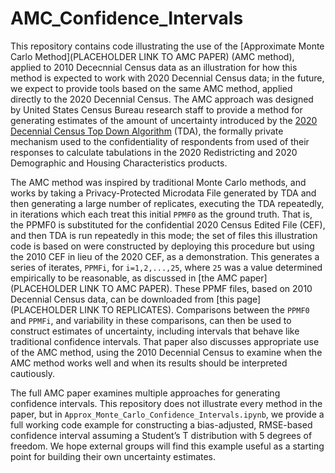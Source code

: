 # AMC_Confidence_Intervals

This repository contains code illustrating the use of the [Approximate Monte Carlo Method](PLACEHOLDER LINK TO AMC PAPER) (AMC method), applied to 2010 Dececnnial Census data as an illustration for how this method is expected to work with 2020 Decennial Census data; in the future, we expect to provide tools based on the same AMC method, applied directly to the 2020 Decennial Census. The AMC approach was designed by United States Census Bureau research staff to provide a method for generating estimates of the amount of uncertainty introduced by the [2020 Decennial Census Top Down Algorithm](https://hdsr.mitpress.mit.edu/pub/7evz361i/release/2) (TDA), the formally private mechanism used to the confidentiality of respondents from used of their responses to calculate tabulations in the 2020 Redistricting and 2020 Demographic and Housing Characteristics products.

The AMC method was inspired by traditional Monte Carlo methods, and works by taking a Privacy-Protected Microdata File generated by TDA and then generating a large number of replicates, executing the TDA repeatedly, in iterations which each treat this initial `PPMF0` as the ground truth. That is, the PPMF0 is substituted for the confidential 2020 Census Edited File (CEF), and then TDA is run repeatedly in this mode; the set of files this illustration code is based on were constructed by deploying this procedure but using the 2010 CEF in lieu of the 2020 CEF, as a demonstration. This generates a series of iterates, `PPMFi`, for `i=1,2,...,25`, where `25` was a value determined empirically to be reasonable, as discussed in [the AMC paper](PLACEHOLDER LINK TO AMC PAPER). These PPMF files, based on 2010 Decennial Census data, can be downloaded from [this page](PLACEHOLDER LINK TO REPLICATES). Comparisons between the `PPMF0` and `PPMFi`, and variability in these comparisons, can then be used to construct estimates of uncertainty, including intervals that behave like traditional confidence intervals. That paper also discusses appropriate use of the AMC method, using the 2010 Decennial Census to examine when the AMC method works well and when its results should be interpreted cautiously.

The full AMC paper examines multiple approaches for generating confidence intervals. This repository does not illustrate every method in the paper, but in `Approx_Monte_Carlo_Confidence_Intervals.ipynb`, we provide a full working code example for constructing a bias-adjusted, RMSE-based confidence interval assuming a Student’s T distribution with 5 degrees of freedom. We hope external groups will find this example useful as a starting point for building their own uncertainty estimates.
